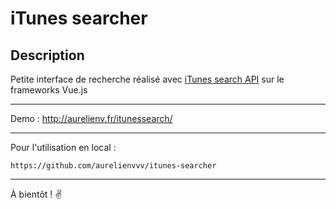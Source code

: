 # iTunes searcher

## Description 
 
Petite interface de recherche réalisé avec [iTunes search API](https://affiliate.itunes.apple.com/resources/documentation/itunes-store-web-service-search-api/) sur le frameworks Vue.js

---

Demo : http://aurelienv.fr/itunessearch/

---

Pour l'utilisation en local :

``` https://github.com/aurelienvvv/itunes-searcher ```

--- 

À bientôt ! :v:
